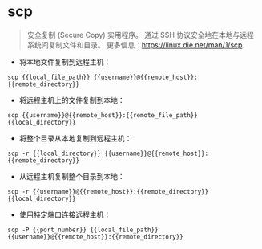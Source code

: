 # scp

> 安全复制 (Secure Copy) 实用程序。
> 通过 SSH 协议安全地在本地与远程系统间复制文件和目录。
> 更多信息：<https://linux.die.net/man/1/scp>.

- 将本地文件复制到远程主机：

`scp {{local_file_path}} {{username}}@{{remote_host}}:{{remote_directory}}`

- 将远程主机上的文件复制到本地：

`scp {{username}}@{{remote_host}}:{{remote_file_path}} {{local_directory}}`

- 将整个目录从本地复制到远程主机：

`scp -r {{local_directory}} {{username}}@{{remote_host}}:{{remote_directory}}`

- 从远程主机复制整个目录到本地：

`scp -r {{username}}@{{remote_host}}:{{remote_directory}} {{local_directory}}`

- 使用特定端口连接远程主机：

`scp -P {{port_number}} {{local_file_path}} {{username}}@{{remote_host}}:{{remote_directory}}`